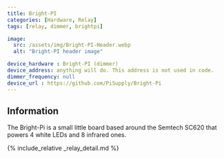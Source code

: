 ```yaml
---
title: Bright-PI
categories: [Hardware, Relay]
tags: [relay, dimmer, brightpi]

image:
  src: /assets/img/Bright-PI-Header.webp
  alt: "Bright-PI header image"

device_hardware : Bright-PI (dimmer)
device_address: anything will do. This address is not used in code.
dimmer_frequency: null
device_url : https://github.com/PiSupply/Bright-Pi
---
```


## Information
The Bright-Pi is a small little board based around the Semtech SC620 that powers 4 white LEDs and 8 infrared ones.

{% include_relative _relay_detail.md %}